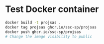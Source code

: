 # Test Docker container

```bash
docker build -t projsas .
docker tag projsas ghcr.io/ssc-sp/projsas
docker push ghcr.io/ssc-sp/projsas
# Change the image visibility to public
```
